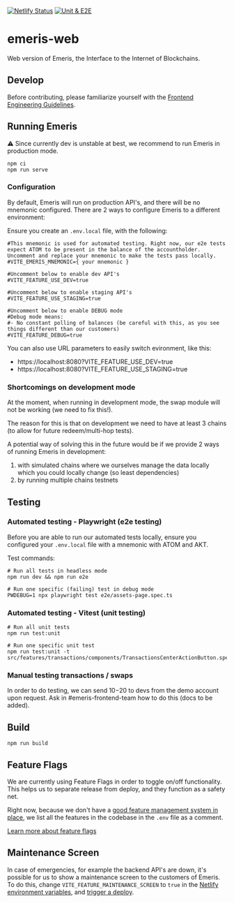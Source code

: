 [![Netlify Status](https://api.netlify.com/api/v1/badges/4cf6e90b-b924-4764-9adb-796ee24667f3/deploy-status)](https://app.netlify.com/sites/emeris-app/deploys) [![Unit & E2E](https://github.com/EmerisHQ/demeris/actions/workflows/test.yml/badge.svg)](https://github.com/EmerisHQ/demeris/actions/workflows/test.yml)

# emeris-web

Web version of Emeris, the Interface to the Internet of Blockchains.

## Develop

Before contributing, please familiarize yourself with the [Frontend Engineering Guidelines](https://www.notion.so/allinbits/Frontend-Engineering-Guidelines-873d2c6e2dda493fbf6601d527259efd).

## Running Emeris

⚠️ Since currently dev is unstable at best, we recommend to run Emeris in production mode.

```
npm ci
npm run serve
```

### Configuration

By default, Emeris will run on production API's, and there will be no mnemonic configured. There are 2 ways to configure Emeris to a different environment:

Ensure you create an `.env.local` file, with the following:

```
#This mnemonic is used for automated testing. Right now, our e2e tests expect ATOM to be present in the balance of the accountholder. Uncomment and replace your mnemonic to make the tests pass locally.
#VITE_EMERIS_MNEMONIC={ your mnemonic }

#Uncomment below to enable dev API's
#VITE_FEATURE_USE_DEV=true

#Uncomment below to enable staging API's
#VITE_FEATURE_USE_STAGING=true

#Uncomment below to enable DEBUG mode
#Debug mode means:
#- No constant polling of balances (be careful with this, as you see things different than our customers)
#VITE_FEATURE_DEBUG=true
```

You can also use URL parameters to easily switch evironment, like this:

- https://localhost:8080?VITE_FEATURE_USE_DEV=true
- https://localhost:8080?VITE_FEATURE_USE_STAGING=true

### Shortcomings on development mode

At the moment, when running in development mode, the swap module will not be working (we need to fix this!).

The reason for this is that on development we need to have at least 3 chains (to allow for future redeem/multi-hop tests).

A potential way of solving this in the future would be if we provide 2 ways of running Emeris in development:

1. with simulated chains where we ourselves manage the data locally which you could locally change (so least dependencies)
2. by running multiple chains testnets

## Testing

### Automated testing - Playwright (e2e testing)

Before you are able to run our automated tests locally, ensure you configured your `.env.local` file with a mnemonic with ATOM and AKT.

Test commands:

```
# Run all tests in headless mode
npm run dev && npm run e2e

# Run one specific (failing) test in debug mode
PWDEBUG=1 npx playwright test e2e/assets-page.spec.ts

```

### Automated testing - Vitest (unit testing)

```
# Run all unit tests
npm run test:unit

# Run one specific unit test
npm run test:unit -t src/features/transactions/components/TransactionsCenterActionButton.spec.ts
```

### Manual testing transactions / swaps

In order to do testing, we can send $10-$20 to devs from the demo account upon request. Ask in #emeris-frontend-team how to do this (docs to be added).

## Build

```
npm run build
```

## Feature Flags

We are currently using Feature Flags in order to toggle on/off functionality. This helps us to separate release from deploy, and they function as a safety net.

Right now, because we don't have a [good feature management system in place](https://github.com/allinbits/demeris/issues/949), we list all the features in the codebase in the `.env` file as a comment.

[Learn more about feature flags](https://www.notion.so/allinbits/Working-with-Feature-Flags-c0bbf36cbb2646de9e6754564394bdc2)

## Maintenance Screen

In case of emergencies, for example the backend API's are down, it's possible for us to show a maintenance screen to the customers of Emeris. To do this, change `VITE_FEATURE_MAINTENANCE_SCREEN` to `true` in the [Netlify environment variables](https://app.netlify.com/sites/emeris-app/settings/deploys#environment), and [trigger a deploy](https://app.netlify.com/sites/emeris-app/deploys).
